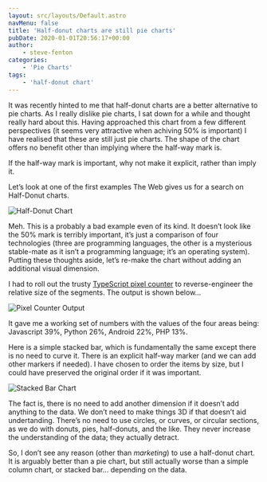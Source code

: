 ```yaml
---
layout: src/layouts/Default.astro
navMenu: false
title: 'Half-donut charts are still pie charts'
pubDate: 2020-01-01T20:56:17+00:00
author:
    - steve-fenton
categories:
    - 'Pie Charts'
tags:
    - 'half-donut chart'
---
```


It was recently hinted to me that half-donut charts are a better alternative to pie charts. As I really dislike pie charts, I sat down for a while and thought really hard about this. Having approached this chart from a few different perspectives (it seems very attractive when achiving 50% is important) I have realised that these are still just pie charts. The shape of the chart offers no benefit other than implying where the half-way mark is.

If the half-way mark is important, why not make it explicit, rather than imply it.

Let’s look at one of the first examples The Web gives us for a search on Half-Donut charts.

![Half-Donut Chart](/img/2020/01/half-donut-chart.jpg)

Meh. This is a probably a bad example even of its kind. It doesn’t look like the 50% mark is terribly important, it’s just a comparison of four technologies (three are programming languages, the other is a mysterious stable-mate as it isn’t a programming language; it’s an operating system). Putting these thoughts aside, let’s re-make the chart without adding an additional visual dimension.

I had to roll out the trusty [TypeScript pixel counter](/2018/01/typescript-pixel-counter/) to reverse-engineer the relative size of the segments. The output is shown below…

![Pixel Counter Output](/img/2020/01/pixel-counter-half-donut.jpg)

It gave me a working set of numbers with the values of the four areas being: Javascript 39%, Python 26%, Android 22%, PHP 13%.

Here is a simple stacked bar, which is fundamentally the same except there is no need to curve it. There is an explicit half-way marker (and we can add other markers if needed). I have chosen to order the items by size, but I could have preserved the original order if it was important.

![Stacked Bar Chart](/img/2020/01/stacked-bar-chart.png)

The fact is, there is no need to add another dimension if it doesn’t add anything to the data. We don’t need to make things 3D if that doesn’t aid undertanding. There’s no need to use circles, or curves, or circular sections, as we do with donuts, pies, half-donuts, and the like. They never increase the understanding of the data; they actually detract.

So, I don’t see any reason (other than *marketing*) to use a half-donut chart. It is arguably better than a pie chart, but still actually worse than a simple column chart, or stacked bar… depending on the data.